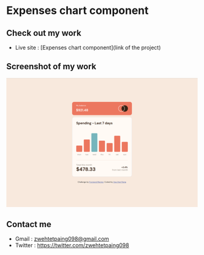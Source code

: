 # Expenses chart component
## Check out my work
* Live site : [Expenses chart component](link of the project)
## Screenshot of my work
![](Screenshot%20from%202022-10-04%2018-19-18.png)
## Contact me
* Gmail : zwehtetpaing098@gmail.com
* Twitter : https://twitter.com/zwehtetpaing098
